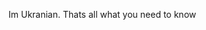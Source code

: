 Im Ukranian. Thats all what you need to know

<!---
UAA1ex/UAA1ex is a ✨ special ✨ repository because its `README.md` (this file) appears on your GitHub profile.
You can click the Preview link to take a look at your changes.
--->
